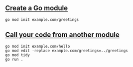 ## [Create a Go module](https://go.dev/doc/tutorial/create-module)
```greetings
go mod init example.com/greetings
```

## [Call your code from another module](https://go.dev/doc/tutorial/call-module-code)
```hello
go mod init example.com/hello
go mod edit -replace example.com/greetings=../greetings
go mod tidy
go run .
```